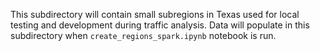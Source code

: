 This subdirectory will contain small subregions in Texas used for local testing and development during traffic analysis. Data will populate in this subdirectory when `create_regions_spark.ipynb` notebook is run.